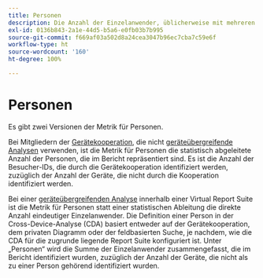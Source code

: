 ```yaml
---
title: Personen
description: Die Anzahl der Einzelanwender, üblicherweise mit mehreren Geräten.
exl-id: 0136b843-2a1e-44d5-b5a6-e0fb03b7b995
source-git-commit: f669af03a502d8a24cea3047b96ec7cba7c59e6f
workflow-type: ht
source-wordcount: '160'
ht-degree: 100%

---
```


# Personen

Es gibt zwei Versionen der Metrik für Personen.

Bei Mitgliedern der [Gerätekooperation](https://experienceleague.adobe.com/docs/device-co-op/using/data/people.html?lang=de), die nicht [geräteübergreifende Analysen](../cda/overview.md) verwenden, ist die Metrik für Personen die statistisch abgeleitete Anzahl der Personen, die im Bericht repräsentiert sind. Es ist die Anzahl der Besucher-IDs, die durch die Gerätekooperation identifiziert werden, zuzüglich der Anzahl der Geräte, die nicht durch die Kooperation identifiziert werden.

Bei einer [geräteübergreifenden Analyse](../cda/overview.md) innerhalb einer Virtual Report Suite ist die Metrik für Personen statt einer statistischen Ableitung die direkte Anzahl eindeutiger Einzelanwender. Die Definition einer Person in der Cross-Device-Analyse (CDA) basiert entweder auf der Gerätekooperation, dem privaten Diagramm oder der feldbasierten Suche, je nachdem, wie die CDA für die zugrunde liegende Report Suite konfiguriert ist. Unter „Personen“ wird die Summe der Einzelanwender zusammengefasst, die im Bericht identifiziert wurden, zuzüglich der Anzahl der Geräte, die nicht als zu einer Person gehörend identifiziert wurden.
